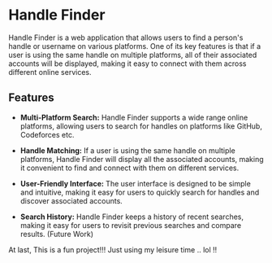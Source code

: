 # Handle Finder

Handle Finder is a web application that allows users to find a person's handle or username on various platforms. One of its key features is that if a user is using the same handle on multiple platforms, all of their associated accounts will be displayed, making it easy to connect with them across different online services.

## Features

- **Multi-Platform Search:** Handle Finder supports a wide range online platforms, allowing users to search for handles on platforms like GitHub, Codeforces etc.

- **Handle Matching:** If a user is using the same handle on multiple platforms, Handle Finder will display all the associated accounts, making it convenient to find and connect with them on different services.

- **User-Friendly Interface:** The user interface is designed to be simple and intuitive, making it easy for users to quickly search for handles and discover associated accounts.

- **Search History:** Handle Finder keeps a history of recent searches, making it easy for users to revisit previous searches and compare results. (Future Work)

At last, This is a fun project!!! Just using my leisure time .. lol !!
